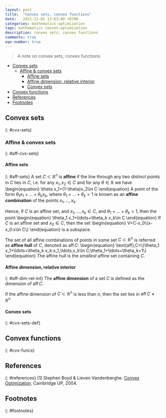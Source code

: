 ```yaml
---
layout: post
title:  "Convex sets, convex functions"
date:   2021-12-02 13:03:00 +0700
categories: mathematics optimization
tags: mathematics convex-optimization
description: convex sets, convex functions
comments: true
eqn-number: true
---
```

> A note on convex sets, convex functions

<!-- excerpt-end -->

- [Convex sets](#cvx-sets)
	- [Affine & convex sets](#aff-cvx-sets)
		- [Affine sets](#aff-sets)
		- [Affine dimension, relative interior](#aff-dim-rel-int)
		- [Convex sets](#cvx-sets-def)
- [Convex functions](#cvx-funcs)
- [References](#references)
- [Footnotes](#footnotes)

## Convex sets
{: #cvx-sets}

### Affine & convex sets
{: #aff-cvx-sets}

#### Affine sets
{: #aff-sets}
A set $C\subset\mathbb{R}^n$ is **affine** if the line through any two distinct points in $C$ lies in $C$, i.e. for any $x_1,x_2\in C$ and for any $\theta\in\mathbb{R}$ we have
\begin{equation}
\theta x_1+(1-\theta)x_2\in C
\end{equation}
A point of the form $\theta_1 x_1+\ldots+\theta_k x_k$, where $\theta_1+\ldots+\theta_k=1$ is known as an **affine combination** of the points $x_1,\ldots,x_k$.

Hence, if $C$ is an affine set, and $x_1,\ldots,x_k\in C$, and $\theta_1+\ldots+\theta_k=1$, then the point
\begin{equation}
\theta_1 x_1+\ldots+\theta_k x_k\in C
\end{equation}
If $C$ is an affine set and $x_0\in C$, then the set
\begin{equation}
V=C-x_0\\{x-x_0:x\in C\\}
\end{equation}
is a subspace.

The set of all affine combinations of points in some set $C\subset\mathbb{R}^n$ is referred as **affine hull** of $C$, denoted as $\text{aff}\,C$:
\begin{equation}
\text{aff}\,C=\\{\theta_1 x_1+\ldots+\theta_k x_k:x_1,\ldots,x_k\in C;\theta_1+\ldots+\theta_k=1\\}
\end{equation}
The affine hull is the *smallest* affine set containing $C$.

#### Affine dimension, relative interior
{: #aff-dim-rel-int}
The **affine dimension** of a set $C$ is defined as the dimension of $\text{aff}\,C$.

If the affine dimension of $C\subset\mathbb{R}^n$ is less than $n$, then the set lies in $\text{aff}\,C\neq\mathbb{R}^n$

#### Convex sets
{: #cvx-sets-def}

## Convex functions
{: #cvx-funcs}

## References
{: #references}
[1] Stephen Boyd & Lieven Vandenberghe. [Convex Optimization](http://www.stanford.edu/∼boyd/cvxbook/). Cambridge UP, 2004.

## Footnotes
{: #footnotes}